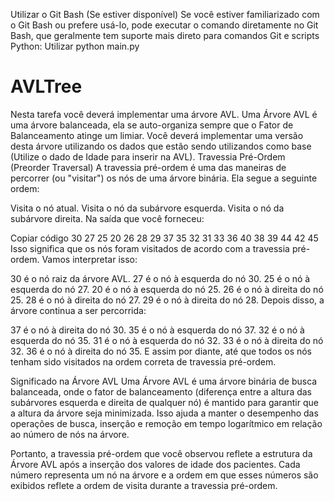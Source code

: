 Utilizar o Git Bash (Se estiver disponível)
Se você estiver familiarizado com o Git Bash ou prefere usá-lo, pode executar o comando diretamente no Git Bash, que geralmente tem suporte mais direto para comandos Git e scripts Python:
Utilizar python main.py

# AVLTree
Nesta tarefa você deverá implementar uma árvore AVL. Uma Árvore AVL é uma árvore balanceada, ela se auto-organiza sempre que o Fator de Balanceamento atinge um limiar. Você deverá implementar uma versão desta árvore utilizando os dados que estão sendo utilizandos como base (Utilize o dado de Idade para inserir na AVL).
Travessia Pré-Ordem (Preorder Traversal)
A travessia pré-ordem é uma das maneiras de percorrer (ou "visitar") os nós de uma árvore binária. Ela segue a seguinte ordem:

Visita o nó atual.
Visita o nó da subárvore esquerda.
Visita o nó da subárvore direita.
Na saída que você forneceu:

Copiar código
30 27 25 20 26 28 29 37 35 32 31 33 36 40 38 39 44 42 45
Isso significa que os nós foram visitados de acordo com a travessia pré-ordem. Vamos interpretar isso:

30 é o nó raiz da árvore AVL.
27 é o nó à esquerda do nó 30.
25 é o nó à esquerda do nó 27.
20 é o nó à esquerda do nó 25.
26 é o nó à direita do nó 25.
28 é o nó à direita do nó 27.
29 é o nó à direita do nó 28.
Depois disso, a árvore continua a ser percorrida:

37 é o nó à direita do nó 30.
35 é o nó à esquerda do nó 37.
32 é o nó à esquerda do nó 35.
31 é o nó à esquerda do nó 32.
33 é o nó à direita do nó 32.
36 é o nó à direita do nó 35.
E assim por diante, até que todos os nós tenham sido visitados na ordem correta de travessia pré-ordem.

Significado na Árvore AVL
Uma Árvore AVL é uma árvore binária de busca balanceada, onde o fator de balanceamento (diferença entre a altura das subárvores esquerda e direita de qualquer nó) é mantido para garantir que a altura da árvore seja minimizada. Isso ajuda a manter o desempenho das operações de busca, inserção e remoção em tempo logarítmico em relação ao número de nós na árvore.

Portanto, a travessia pré-ordem que você observou reflete a estrutura da Árvore AVL após a inserção dos valores de idade dos pacientes. Cada número representa um nó na árvore e a ordem em que esses números são exibidos reflete a ordem de visita durante a travessia pré-ordem.
